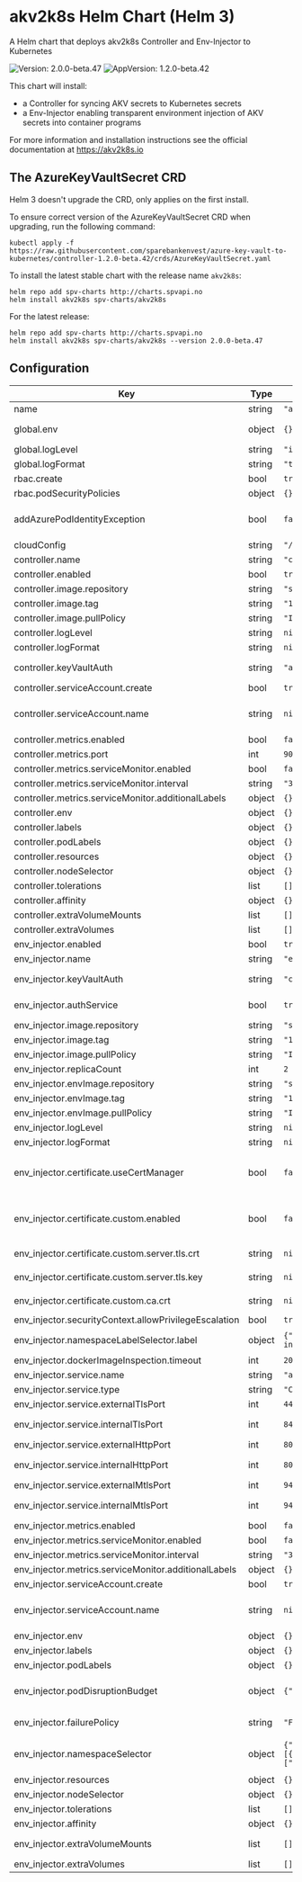 # akv2k8s Helm Chart (Helm 3)

A Helm chart that deploys akv2k8s Controller and Env-Injector to Kubernetes

![Version: 2.0.0-beta.47](https://img.shields.io/badge/Version-2.0.0--beta.47-informational?style=flat-square) ![AppVersion: 1.2.0-beta.42](https://img.shields.io/badge/AppVersion-1.2.0--beta.42-informational?style=flat-square)

This chart will install:
  * a Controller for syncing AKV secrets to Kubernetes secrets
  * a Env-Injector enabling transparent environment injection of AKV secrets into container programs

For more information and installation instructions see the official documentation at https://akv2k8s.io

## The AzureKeyVaultSecret CRD

Helm 3 doesn't upgrade the CRD, only applies on the first install.

To ensure correct version of the AzureKeyVaultSecret CRD when upgrading, run the following command:

```
kubectl apply -f https://raw.githubusercontent.com/sparebankenvest/azure-key-vault-to-kubernetes/controller-1.2.0-beta.42/crds/AzureKeyVaultSecret.yaml
```

To install the latest stable chart with the release name `akv2k8s`:

```
helm repo add spv-charts http://charts.spvapi.no
helm install akv2k8s spv-charts/akv2k8s
```

For the latest release:

```
helm repo add spv-charts http://charts.spvapi.no
helm install akv2k8s spv-charts/akv2k8s --version 2.0.0-beta.47
```

## Configuration

| Key | Type | Default | Description |
|-----|------|---------|-------------|
| name | string | `"akv2k8s"` |  |
| global.env | object | `{}` | Env vars to be used with all enabled pods, eg. for akv credentials |
| global.logLevel | string | `"info"` | Sets klog log level info=2, debug=4, trace=6 |
| global.logFormat | string | `"text"` | Sets klog log format text or json |
| rbac.create | bool | `true` | Specifies whether RBAC resources should be created |
| rbac.podSecurityPolicies | object | `{}` |  |
| addAzurePodIdentityException | bool | `false` | See https://github.com/Azure/aad-pod-identity/blob/master/docs/readmes/README.app-exception.md |
| cloudConfig | string | `"/etc/kubernetes/azure.json"` | Path to cloud config on node (host path) |
| controller.name | string | `"controller"` | Name |
| controller.enabled | bool | `true` |  |
| controller.image.repository | string | `"spvest/azure-keyvault-controller"` | Image repository that contains the controller image |
| controller.image.tag | string | `"1.2.0-beta.47"` | Image tag |
| controller.image.pullPolicy | string | `"IfNotPresent"` | Image pull policy for controller |
| controller.logLevel | string | `nil` | Override global log level info=2, debug=4, trace=6 |
| controller.logFormat | string | `nil` | Override global log format text or json |
| controller.keyVaultAuth | string | `"azureCloudConfig"` | Key Vault Auth: azureCloudConfig (aks credentials), environment (custom) |
| controller.serviceAccount.create | bool | `true` | Create service account for controller |
| controller.serviceAccount.name | string | `nil` | The name of the ServiceAccount to use. If not set and create is true, a name is generated using the fullname template |
| controller.metrics.enabled | bool | `false` | Enable prometheus metrics  |
| controller.metrics.port | int | `9000` |  |
| controller.metrics.serviceMonitor.enabled | bool | `false` | Enable service-monitor  |
| controller.metrics.serviceMonitor.interval | string | `"30s"` | Scrape interval for service-monitor |
| controller.metrics.serviceMonitor.additionalLabels | object | `{}` | Additional labels for service-monitor |
| controller.env | object | `{}` | Controller envs |
| controller.labels | object | `{}` | Controller labels |
| controller.podLabels | object | `{}` | Controller pod labels |
| controller.resources | object | `{}` | Controller resources |
| controller.nodeSelector | object | `{}` | Node selector for controller |
| controller.tolerations | list | `[]` | Tolerations for controller |
| controller.affinity | object | `{}` | Affinities for controller |
| controller.extraVolumeMounts | list | `[]` | Additional volumeMounts to the controller main container |
| controller.extraVolumes | list | `[]` | Additional volumes to the controller pod |
| env_injector.enabled | bool | `true` | If the env-injector will be installed |
| env_injector.name | string | `"env-injector"` |  |
| env_injector.keyVaultAuth | string | `"cloudConfig"` | Key Vault Auth: azureCloudConfig (aks credentials), environment (custom) |
| env_injector.authService | bool | `true` | Set to false to provide azure key vault credentials locally (through e.g. env vars) in each pod |
| env_injector.image.repository | string | `"spvest/azure-keyvault-webhook"` | Image repository that contains the env-injector image |
| env_injector.image.tag | string | `"1.2.0-beta.41"` | Image tag |
| env_injector.image.pullPolicy | string | `"IfNotPresent"` | Image pull policy for env-injector |
| env_injector.replicaCount | int | `2` | Number of env-injector replicas |
| env_injector.envImage.repository | string | `"spvest/azure-keyvault-env"` | Image repository that contains the env image |
| env_injector.envImage.tag | string | `"1.2.0-beta.22"` | Image tag |
| env_injector.envImage.pullPolicy | string | `"IfNotPresent"` | Image pull policy for env-injector |
| env_injector.logLevel | string | `nil` | Override global log level info=2, debug=4, trace=6 |
| env_injector.logFormat | string | `nil` | Override global log format text or json |
| env_injector.certificate.useCertManager | bool | `false` | Use cert-manager to handle webhook certificates, if `false` and `env_injector.webhook.certificate.custom.enabled=false` certificates and CA is generated by Helm |
| env_injector.certificate.custom.enabled | bool | `false` | Use custom cert to handle webhook certificates, if `false` and `env_injector.webhook.certificate.useCertManager=false` certificates and CA is generated by Helm. |
| env_injector.certificate.custom.server.tls.crt | string | `nil` | Custom TLS certificate, required when `env_injector.certificate.custom.enabled=true` |
| env_injector.certificate.custom.server.tls.key | string | `nil` | Custom TLS key, required when `env_injector.certificate.custom.enabled=true` |
| env_injector.certificate.custom.ca.crt | string | `nil` | Custom CA certificate, required when `env_injector.certificate.custom.enabled=true` |
| env_injector.securityContext.allowPrivilegeEscalation | bool | `true` | Must be `true` if using aks identity |
| env_injector.namespaceLabelSelector.label | object | `{"name":"azure-key-vault-env-injection","value":"enabled"}` | The webhook will only trigger i namespaces with this label |
| env_injector.dockerImageInspection.timeout | int | `20` | Timeout in seconds |
| env_injector.service.name | string | `"azure-keyvault-secrets-webhook"` | Webhook service name |
| env_injector.service.type | string | `"ClusterIP"` |  |
| env_injector.service.externalTlsPort | int | `443` | External webhook and health tls port |
| env_injector.service.internalTlsPort | int | `8443` | Internal webhook and health tls port (set to larger than 1024 when running without privileges) |
| env_injector.service.externalHttpPort | int | `80` | External metrics and health port |
| env_injector.service.internalHttpPort | int | `8080` | Internal metrics and health port (set to larger than 1024 when running without privileges) |
| env_injector.service.externalMtlsPort | int | `9443` | External auth service mtls port |
| env_injector.service.internalMtlsPort | int | `9443` | Internal auth service mtls port (set to larger than 1024 when running without privileges) |
| env_injector.metrics.enabled | bool | `false` | Enable prometheus metrics for env-injector |
| env_injector.metrics.serviceMonitor.enabled | bool | `false` | Enable service-monitor for env-injector |
| env_injector.metrics.serviceMonitor.interval | string | `"30s"` | Scrape interval for service-monitor |
| env_injector.metrics.serviceMonitor.additionalLabels | object | `{}` | Additional labels for service-monitor |
| env_injector.serviceAccount.create | bool | `true` | Create service account for env-injector |
| env_injector.serviceAccount.name | string | `nil` | The name of the ServiceAccount to use. If not set and create is true, a name is generated using the fullname template |
| env_injector.env | object | `{}` | Additional env vars to send to env-injector pods |
| env_injector.labels | object | `{}` | Additional labels |
| env_injector.podLabels | object | `{}` | Additional pods labels |
| env_injector.podDisruptionBudget | object | `{"enabled":true,"minAvailable":1}` | See `kubectl explain poddisruptionbudget.spec` for more ref: https://kubernetes.io/docs/tasks/run-application/configure-pdb/ |
| env_injector.failurePolicy | string | `"Fail"` | What will happen if the webhook fails? Ignore (continue) or Fail (prevent Pod from starting)? |
| env_injector.namespaceSelector | object | `{"matchExpressions":[{"key":"name","operator":"NotIn","values":["kube-system"]}]}` | https://kubernetes.io/docs/reference/access-authn-authz/extensible-admission-controllers/#matching-requests-namespaceselector |
| env_injector.resources | object | `{}` | Resources for env injector |
| env_injector.nodeSelector | object | `{}` | Node selector for env injector and ca-bundle |
| env_injector.tolerations | list | `[]` | Tolerations for env injector and ca-bundle |
| env_injector.affinity | object | `{}` | Affinities for env injector and ca-bundle |
| env_injector.extraVolumeMounts | list | `[]` | Additional volumeMounts to the env-injector main container |
| env_injector.extraVolumes | list | `[]` | Additional volumes to the env-injector pod |
